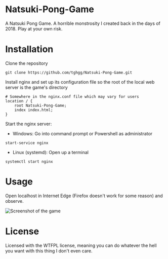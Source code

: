 # Natsuki-Pong-Game
A Natsuki Pong Game. A horrible monstrosity I created back in the days of 2018. Play at your own risk.
 
# Installation 
Clone the repository

``` git clone https://github.com/tghgg/Natsuki-Pong-Game.git ```

Install nginx and set up its configuration file so the root of the local web server is the game's directory

``` 
# Somewhere in the nginx.conf file which may vary for users
location / {
	root Natsuki-Pong-Game;
	index index.html;
}
```

Start the nginx server:

- Windows: Go into command prompt or Powershell as administrator

``` start-service nginx ```

- Linux (systemd): Open up a terminal

``` systemctl start nginx ```

# Usage
Open localhost in Internet Edge (Firefox doesn't work for some reason) and observe.

![Screenshot of the game](/assets/screenshot.png)

# License 
Licensed with the WTFPL license, meaning you can do whatever the hell you want with this thing I don't even care.
